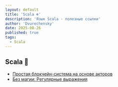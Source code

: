```yaml
---
layout: default
title: 'Scala ❄️'
description: 'Язык Scala - полезные ссылки'
author: 'Dvurechensky'
date: 2025-08-26
published: true
tags:
  - Scala
---
```


## Scala 🚩

- [Простая блокчейн-система на основе акторов](https://www.freecodecamp.org/news/how-to-build-a-simple-actor-based-blockchain-aac1e996c177/)
- [Без магии: Регулярные выражения](https://rcoh.svbtle.com/no-magic-regular-expressions)
